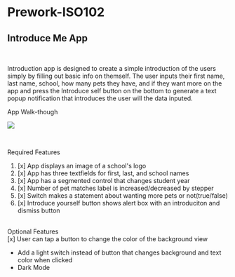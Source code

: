 # Prework-ISO102

<h2>Introduce Me App</h2><br>


<p>Introduction app is designed to create a simple introduction of the users simply by filling out basic info on themself. The user inputs their first name, last name, school, how many pets they have, and if they want more on the app and press the Introduce self button on the bottom to generate a text popup notification that introduces the user will the data inputed.</p>

App Walk-though<br>

![](https://github.com/Tianchen12345/Prework-ISO102/blob/main/ezgif.com-gif-maker.gif)

<br>


Required Features<br>
<ol>
<li>[x] App displays an image of a school's logo </li>
<li>[x] App has three textfields for first, last, and school names </li>
<li>[x] App has a segmented control that changes student year </li>
<li>[x] Number of pet matches label is increased/decreased by stepper </li>
<li>[x] Switch makes a statement about wanting more pets or not(true/false) </li>
<li>[x] Introduce yourself button shows alert box with an introduciton and dismiss button </li>
</ol><br>
Optional Features<br>
[x] User can tap a button to change the color of the background view
    <ul>
    <li>Add a light switch instead of button that changes background and text color when clicked </li>
    <li>Dark Mode</li>
    </ul>
